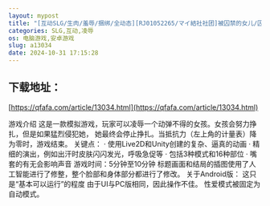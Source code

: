 ```yaml
---
layout: mypost
title: "[互动SLG/生肉/羞辱/捆绑/全动态][RJ01052265/マイ結社社团]被囚禁的女儿/囚われの娘[Ver1.5][PC+安卓/200M]"
categories: SLG,互动,凌辱
os: 电脑游戏,安卓游戏
slug: a13034
date: 2024-10-31 17:15:28
---
```


## 下载地址：

[https://qfafa.com/article/13034.html](https://qfafa.com/article/13034.html)

游戏介绍
这是一款模拟游戏，玩家可以凌辱一个动弹不得的女孩。女孩会努力挣扎，但是如果猛烈侵犯她，
她最终会停止挣扎。当抵抗力（左上角的计量表）降为零时，游戏结束。
关键点：
· 使用Live2D和Unity创建的复杂、逼真的动画
· 精细的演出，例如出汗时皮肤闪闪发光，呼吸急促等
· 包括3种模式和16种部位
· 嘴套的有无会影响声音
游戏时间：5分钟至10分钟
标题画面和结局的插图使用了人工智能进行了修整，整个脸部和身体部分都进行了修改。
关于Android版：
这只是“基本可以运行”的程度
由于UI与PC版相同，因此操作不佳。
性爱模式被固定为自动模式。